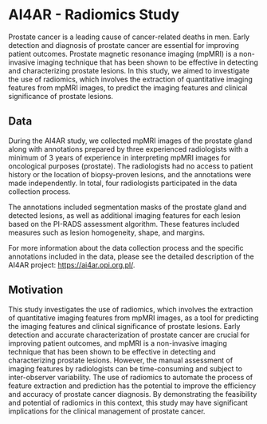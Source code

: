 # AI4AR - Radiomics Study

Prostate cancer is a leading cause of cancer-related deaths in men. Early detection and diagnosis of prostate cancer are essential for improving patient outcomes. Prostate magnetic resonance imaging (mpMRI) is a non-invasive imaging technique that has been shown to be effective in detecting and characterizing prostate lesions. In this study, we aimed to investigate the use of radiomics, which involves the extraction of quantitative imaging features from mpMRI images, to predict the imaging features and clinical significance of prostate lesions.

## Data


During the AI4AR study, we collected mpMRI images of the prostate gland along with annotations prepared by three experienced radiologists with a minimum of 3 years of experience in interpreting mpMRI images for oncological purposes (prostate). The radiologists had no access to patient history or the location of biopsy-proven lesions, and the annotations were made independently. In total, four radiologists participated in the data collection process.

The annotations included segmentation masks of the prostate gland and detected lesions, as well as additional imaging features for each lesion based on the PI-RADS assessment algorithm. These features included measures such as lesion homogeneity, shape, and margins.

For more information about the data collection process and the specific annotations included in the data, please see the detailed description of the AI4AR project: https://ai4ar.opi.org.pl/.

## Motivation

This study investigates the use of radiomics, which involves the extraction of quantitative imaging features from mpMRI images, as a tool for predicting the imaging features and clinical significance of prostate lesions. Early detection and accurate characterization of prostate cancer are crucial for improving patient outcomes, and mpMRI is a non-invasive imaging technique that has been shown to be effective in detecting and characterizing prostate lesions. However, the manual assessment of imaging features by radiologists can be time-consuming and subject to inter-observer variability. The use of radiomics to automate the process of feature extraction and prediction has the potential to improve the efficiency and accuracy of prostate cancer diagnosis. By demonstrating the feasibility and potential of radiomics in this context, this study may have significant implications for the clinical management of prostate cancer.
